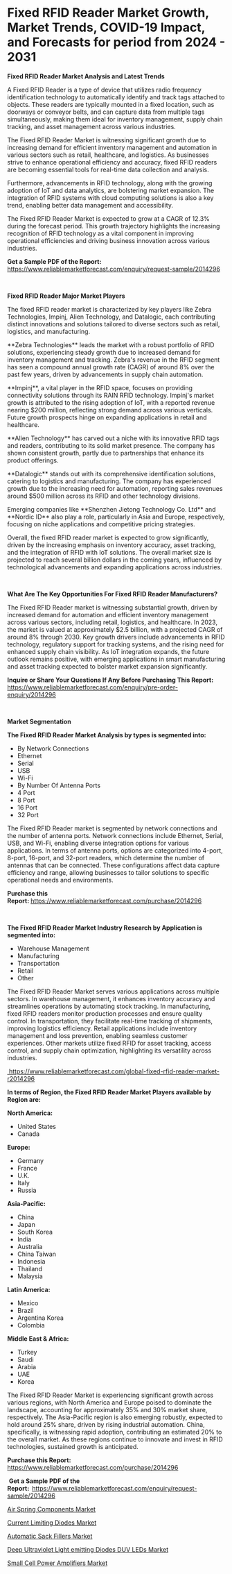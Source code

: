 <p><h1>Fixed RFID Reader Market Growth, Market Trends, COVID-19 Impact, and Forecasts for period from 2024 - 2031</h1></p><p><strong>Fixed RFID Reader Market Analysis and Latest Trends</strong></p>
<p><p>A Fixed RFID Reader is a type of device that utilizes radio frequency identification technology to automatically identify and track tags attached to objects. These readers are typically mounted in a fixed location, such as doorways or conveyor belts, and can capture data from multiple tags simultaneously, making them ideal for inventory management, supply chain tracking, and asset management across various industries.</p><p>The Fixed RFID Reader Market is witnessing significant growth due to increasing demand for efficient inventory management and automation in various sectors such as retail, healthcare, and logistics. As businesses strive to enhance operational efficiency and accuracy, fixed RFID readers are becoming essential tools for real-time data collection and analysis.</p><p>Furthermore, advancements in RFID technology, along with the growing adoption of IoT and data analytics, are bolstering market expansion. The integration of RFID systems with cloud computing solutions is also a key trend, enabling better data management and accessibility.</p><p>The Fixed RFID Reader Market is expected to grow at a CAGR of 12.3% during the forecast period. This growth trajectory highlights the increasing recognition of RFID technology as a vital component in improving operational efficiencies and driving business innovation across various industries.</p></p>
<p><strong>Get a Sample PDF of the Report:&nbsp;</strong> <a href="https://www.reliablemarketforecast.com/enquiry/request-sample/2014296?utm_campaign=1167&utm_medium=2&utm_source=Github&utm_content=ia&utm_term=26102024&utm_id=fixed-rfid-reader">https://www.reliablemarketforecast.com/enquiry/request-sample/2014296</a></p>
<p>&nbsp;</p>
<p><strong>Fixed RFID Reader Major Market Players</strong></p>
<p><p>The fixed RFID reader market is characterized by key players like Zebra Technologies, Impinj, Alien Technology, and Datalogic, each contributing distinct innovations and solutions tailored to diverse sectors such as retail, logistics, and manufacturing.</p><p>**Zebra Technologies** leads the market with a robust portfolio of RFID solutions, experiencing steady growth due to increased demand for inventory management and tracking. Zebra's revenue in the RFID segment has seen a compound annual growth rate (CAGR) of around 8% over the past few years, driven by advancements in supply chain automation.</p><p>**Impinj**, a vital player in the RFID space, focuses on providing connectivity solutions through its RAIN RFID technology. Impinj's market growth is attributed to the rising adoption of IoT, with a reported revenue nearing $200 million, reflecting strong demand across various verticals. Future growth prospects hinge on expanding applications in retail and healthcare.</p><p>**Alien Technology** has carved out a niche with its innovative RFID tags and readers, contributing to its solid market presence. The company has shown consistent growth, partly due to partnerships that enhance its product offerings. </p><p>**Datalogic** stands out with its comprehensive identification solutions, catering to logistics and manufacturing. The company has experienced growth due to the increasing need for automation, reporting sales revenues around $500 million across its RFID and other technology divisions.</p><p>Emerging companies like **Shenzhen Jietong Technology Co. Ltd** and **Nordic ID** also play a role, particularly in Asia and Europe, respectively, focusing on niche applications and competitive pricing strategies. </p><p>Overall, the fixed RFID reader market is expected to grow significantly, driven by the increasing emphasis on inventory accuracy, asset tracking, and the integration of RFID with IoT solutions. The overall market size is projected to reach several billion dollars in the coming years, influenced by technological advancements and expanding applications across industries.</p></p>
<p>&nbsp;</p>
<p><strong>What Are The Key Opportunities For Fixed RFID Reader Manufacturers?</strong></p>
<p><p>The Fixed RFID Reader market is witnessing substantial growth, driven by increased demand for automation and efficient inventory management across various sectors, including retail, logistics, and healthcare. In 2023, the market is valued at approximately $2.5 billion, with a projected CAGR of around 8% through 2030. Key growth drivers include advancements in RFID technology, regulatory support for tracking systems, and the rising need for enhanced supply chain visibility. As IoT integration expands, the future outlook remains positive, with emerging applications in smart manufacturing and asset tracking expected to bolster market expansion significantly.</p></p>
<p><strong>Inquire or Share Your Questions If Any Before Purchasing This Report:</strong> <a href="https://www.reliablemarketforecast.com/enquiry/pre-order-enquiry/2014296?utm_campaign=1167&utm_medium=2&utm_source=Github&utm_content=ia&utm_term=26102024&utm_id=fixed-rfid-reader">https://www.reliablemarketforecast.com/enquiry/pre-order-enquiry/2014296</a></p>
<p>&nbsp;</p>
<p><strong>Market Segmentation</strong></p>
<p><strong>The Fixed RFID Reader Market Analysis by types is segmented into:</strong></p>
<p><ul><li>By Network Connections</li><li>Ethernet</li><li>Serial</li><li>USB</li><li>Wi-Fi</li><li>By Number Of Antenna Ports</li><li>4 Port</li><li>8 Port</li><li>16 Port</li><li>32 Port</li></ul></p>
<p><p>The Fixed RFID Reader market is segmented by network connections and the number of antenna ports. Network connections include Ethernet, Serial, USB, and Wi-Fi, enabling diverse integration options for various applications. In terms of antenna ports, options are categorized into 4-port, 8-port, 16-port, and 32-port readers, which determine the number of antennas that can be connected. These configurations affect data capture efficiency and range, allowing businesses to tailor solutions to specific operational needs and environments.</p></p>
<p><strong>Purchase this Report:&nbsp;</strong><a href="https://www.reliablemarketforecast.com/purchase/2014296?utm_campaign=1167&utm_medium=2&utm_source=Github&utm_content=ia&utm_term=26102024&utm_id=fixed-rfid-reader">https://www.reliablemarketforecast.com/purchase/2014296</a></p>
<p>&nbsp;</p>
<p><strong>The Fixed RFID Reader Market Industry Research by Application is segmented into:</strong></p>
<p><ul><li>Warehouse Management</li><li>Manufacturing</li><li>Transportation</li><li>Retail</li><li>Other</li></ul></p>
<p><p>The Fixed RFID Reader Market serves various applications across multiple sectors. In warehouse management, it enhances inventory accuracy and streamlines operations by automating stock tracking. In manufacturing, fixed RFID readers monitor production processes and ensure quality control. In transportation, they facilitate real-time tracking of shipments, improving logistics efficiency. Retail applications include inventory management and loss prevention, enabling seamless customer experiences. Other markets utilize fixed RFID for asset tracking, access control, and supply chain optimization, highlighting its versatility across industries.</p></p>
<p><a href="https://www.reliablemarketforecast.com/global-fixed-rfid-reader-market-r2014296?utm_campaign=1167&utm_medium=2&utm_source=Github&utm_content=ia&utm_term=26102024&utm_id=fixed-rfid-reader">&nbsp;https://www.reliablemarketforecast.com/global-fixed-rfid-reader-market-r2014296</a></p>
<p><strong>In terms of Region, the Fixed RFID Reader Market Players available by Region are:</strong></p>
<p>
    <p> <strong> North America: </strong>
        <ul>
            <li>United States</li>
            <li>Canada</li>
        </ul>
        </p> 
    <p> <strong> Europe: </strong>
        <ul>
            <li>Germany</li>
            <li>France</li>
            <li>U.K.</li>
            <li>Italy</li>
            <li>Russia</li>
        </ul>
        </p> 
    <p> <strong> Asia-Pacific: </strong>
        <ul>
            <li>China</li>
            <li>Japan</li>
            <li>South Korea</li>
            <li>India</li>
            <li>Australia</li>
            <li>China Taiwan</li>
            <li>Indonesia</li>
            <li>Thailand</li>
            <li>Malaysia</li>
        </ul>
        </p> 
    <p> <strong> Latin America: </strong>
        <ul>
            <li>Mexico</li>
            <li>Brazil</li>
            <li>Argentina Korea</li>
            <li>Colombia</li>
        </ul>
        </p> 
    <p> <strong> Middle East & Africa: </strong>
        <ul>
            <li>Turkey</li>
            <li>Saudi</li>
            <li>Arabia</li>
            <li>UAE</li>
            <li>Korea</li>
        </ul>
    </p>
    </p>
<p><p>The Fixed RFID Reader Market is experiencing significant growth across various regions, with North America and Europe poised to dominate the landscape, accounting for approximately 35% and 30% market share, respectively. The Asia-Pacific region is also emerging robustly, expected to hold around 25% share, driven by rising industrial automation. China, specifically, is witnessing rapid adoption, contributing an estimated 20% to the overall market. As these regions continue to innovate and invest in RFID technologies, sustained growth is anticipated.</p></p>
<p><strong>Purchase this Report: </strong><a href="https://www.reliablemarketforecast.com/purchase/2014296?utm_campaign=1167&utm_medium=2&utm_source=Github&utm_content=ia&utm_term=26102024&utm_id=fixed-rfid-reader">https://www.reliablemarketforecast.com/purchase/2014296</a></p>
<p>&nbsp;<strong>Get a Sample PDF of the Report:&nbsp;&nbsp;</strong><a href="https://www.reliablemarketforecast.com/enquiry/request-sample/2014296?utm_campaign=1167&utm_medium=2&utm_source=Github&utm_content=ia&utm_term=26102024&utm_id=fixed-rfid-reader">https://www.reliablemarketforecast.com/enquiry/request-sample/2014296</a></p>
<p><strong></strong></p>
<p><p><a href="https://issuu.com/reportprime-2/docs/air-spring-components-market-size-2_a9ccc4a795d343?utm_campaign=1167&utm_medium=2&utm_source=Github&utm_content=ia&utm_term=26102024&utm_id=fixed-rfid-reader">Air Spring Components Market</a></p><p><a href="https://github.com/kaceycoody4m/Market-Research-Report-List-1/blob/main/current-limiting-diodes-market.md?utm_campaign=1167&utm_medium=2&utm_source=Github&utm_content=ia&utm_term=26102024&utm_id=fixed-rfid-reader">Current Limiting Diodes Market</a></p><p><a href="https://issuu.com/reportprime-2/docs/automatic-sack-fillers-market-size-_02795ec331225e?utm_campaign=1167&utm_medium=2&utm_source=Github&utm_content=ia&utm_term=26102024&utm_id=fixed-rfid-reader">Automatic Sack Fillers Market</a></p><p><a href="https://github.com/brunafxh5tru/Market-Research-Report-List-1/blob/main/deep-ultraviolet-light-emitting-diodes-duv-leds-market.md?utm_campaign=1167&utm_medium=2&utm_source=Github&utm_content=ia&utm_term=26102024&utm_id=fixed-rfid-reader">Deep Ultraviolet Light emitting Diodes DUV LEDs Market</a></p><p><a href="https://www.linkedin.com/pulse/market-forecasting-change-global-small-cell-power-amplifiers-m9i9e?utm_campaign=1167&utm_medium=2&utm_source=Github&utm_content=ia&utm_term=26102024&utm_id=fixed-rfid-reader">Small Cell Power Amplifiers Market</a></p></p>